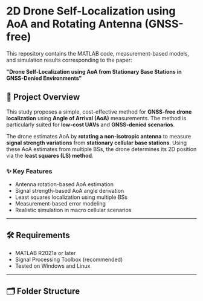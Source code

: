 # 2D Drone Self-Localization using AoA and Rotating Antenna (GNSS-free)

This repository contains the MATLAB code, measurement-based models, and simulation results corresponding to the paper:

**"Drone Self-Localization using AoA from Stationary Base Stations in GNSS-Denied Environments"**

## 📘 Project Overview

This study proposes a simple, cost-effective method for **GNSS-free drone localization** using **Angle of Arrival (AoA)** measurements. The method is particularly suited for **low-cost UAVs** and **GNSS-denied scenarios**.

The drone estimates AoA by **rotating a non-isotropic antenna** to measure **signal strength variations** from **stationary cellular base stations**. Using these AoA estimates from multiple BSs, the drone determines its 2D position via the **least squares (LS) method**.

### ✨ Key Features

- Antenna rotation-based AoA estimation
- Signal strength-based AoA angle derivation
- Least squares localization using multiple BSs
- Measurement-based error modeling
- Realistic simulation in macro cellular scenarios

---

## 🛠 Requirements

- MATLAB R2021a or later
- Signal Processing Toolbox (recommended)
- Tested on Windows and Linux

---

## 🗂 Folder Structure

